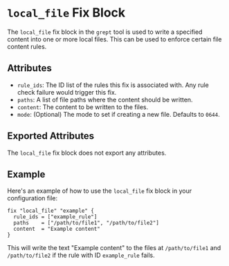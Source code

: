 # `local_file` Fix Block

The `local_file` fix block in the `grept` tool is used to write a specified content into one or more local files. This can be used to enforce certain file content rules.

## Attributes

- `rule_ids`: The ID list of the rules this fix is associated with. Any rule check failure would trigger this fix.
- `paths`: A list of file paths where the content should be written.
- `content`: The content to be written to the files.
- `mode`: (Optional) The mode to set if creating a new file. Defaults to `0644`.

## Exported Attributes

The `local_file` fix block does not export any attributes.

## Example

Here's an example of how to use the `local_file` fix block in your configuration file:

```hcl
fix "local_file" "example" {
  rule_ids = ["example_rule"]
  paths    = ["/path/to/file1", "/path/to/file2"]
  content  = "Example content"
}
```

This will write the text "Example content" to the files at `/path/to/file1` and `/path/to/file2` if the rule with ID `example_rule` fails.
